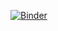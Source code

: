 [![Binder](https://mybinder.org/badge.svg)](https://mybinder.org/v2/gh/jdemeyer/pep580binder.git/master?filepath=index.ipynb)
